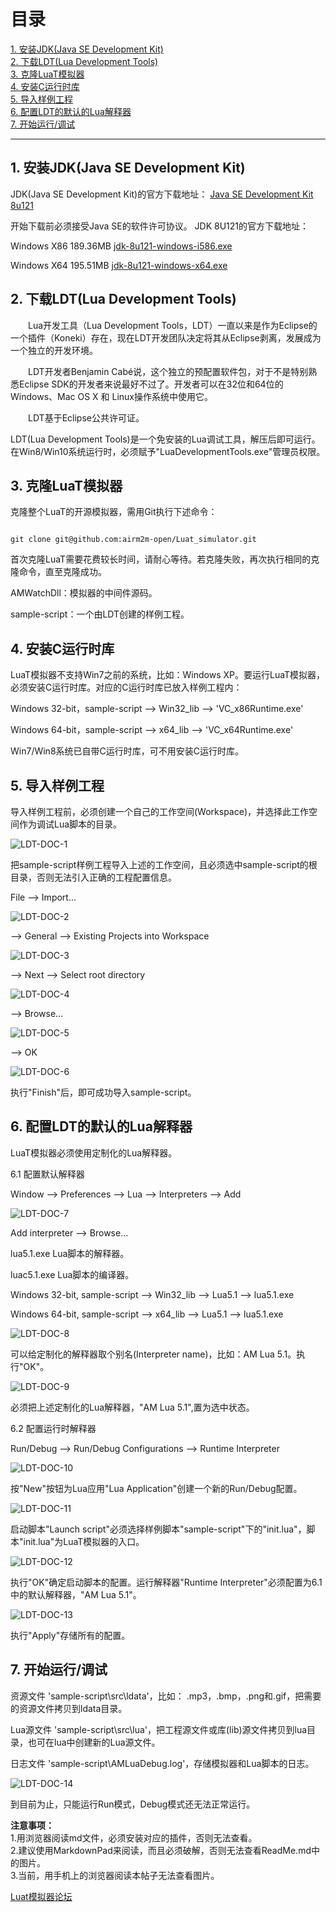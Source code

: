 <html>
<head>
    <title>LuaT模拟器说明书</title>
    <meta http-equiv="Content-Type" content="text/html; charset=UTF-8"/>
</head>
<body>
<h1>目录</h1>
<dl>
  <dt><a href="#title10">1. 安装JDK(Java SE Development Kit)</a></dt>
  <dt><a href="#title20">2. 下载LDT(Lua Development Tools)</a></dt>
  <dt><a href="#title30">3. 克隆LuaT模拟器</a></dt>
  <dt><a href="#title40">4. 安装C运行时库</a></dt>
  <dt><a href="#title50">5. 导入样例工程</a></dt>
  <dt><a href="#title60">6. 配置LDT的默认的Lua解释器</a></dt>
  <dt><a href="#title70">7. 开始运行/调试</a></dt>
</dl>

<hr/>

<a name="title10"></a>
<h2 id="title10" name="title10">1. 安装JDK(Java SE Development Kit)</h2>

<p>JDK(Java SE Development Kit)的官方下载地址：
<a href="http://www.oracle.com/technetwork/java/javase/downloads/jdk8-downloads-2133151.html" >Java SE Development Kit 8u121</a></p>

<p>开始下载前必须接受Java SE的软件许可协议。 JDK 8U121的官方下载地址：</p>

<p>Windows X86 189.36MB <a href="http://download.oracle.com/otn-pub/java/jdk/8u121-b13/e9e7ea248e2c4826b92b3f075a80e441/jdk-8u121-windows-i586.exe" >jdk-8u121-windows-i586.exe</a></p>

<p>Windows X64 195.51MB <a href="http://download.oracle.com/otn-pub/java/jdk/8u121-b13/e9e7ea248e2c4826b92b3f075a80e441/jdk-8u121-windows-x64.exe" >jdk-8u121-windows-x64.exe</a></p>

<a name="title20"></a>
<h2 id="title20" name="title20">2. 下载LDT(Lua Development Tools)</h2>

<p>&emsp;&emsp;Lua开发工具（Lua Development Tools，LDT）一直以来是作为Eclipse的一个插件（Koneki）存在，现在LDT开发团队决定将其从Eclipse剥离，发展成为一个独立的开发环境。</p>

<p>&emsp;&emsp;LDT开发者Benjamin Cabé说，这个独立的预配置软件包，对于不是特别熟悉Eclipse SDK的开发者来说最好不过了。开发者可以在32位和64位的Windows、Mac OS X 和 Linux操作系统中使用它。</p>

<p>&emsp;&emsp;LDT基于Eclipse公共许可证。</p>

<p>LDT(Lua Development Tools)是一个免安装的Lua调试工具，解压后即可运行。在Win8/Win10系统运行时，必须赋予"LuaDevelopmentTools.exe"管理员权限。</p>

<a name="title30"></a>
<h2 id="title30" name="title30">3. 克隆LuaT模拟器</h2>
<p>克隆整个LuaT的开源模拟器，需用Git执行下述命令：</p>
<pre><code>
git clone git@github.com:airm2m-open/Luat_simulator.git
</pre></code>
<p>首次克隆LuaT需要花费较长时间，请耐心等待。若克隆失败，再次执行相同的克隆命令，直至克隆成功。</p>

<p>AMWatchDll：模拟器的中间件源码。</p>
<p>sample-script：一个由LDT创建的样例工程。</p>

<a name="title40"></a>
<h2 id="title40" name="title40">4. 安装C运行时库</h2>
<p>LuaT模拟器不支持Win7之前的系统，比如：Windows XP。要运行LuaT模拟器，必须安装C运行时库。对应的C运行时库已放入样例工程内：</p>

<p>Windows 32-bit，sample-script --> Win32_lib --> 'VC_x86Runtime.exe'</p>

<p>Windows 64-bit，sample-script --> x64_lib --> 'VC_x64Runtime.exe'</p>

<p>Win7/Win8系统已自带C运行时库，可不用安装C运行时库。</p>

<a name="title50"></a>
<h2 id="title50" name="title50">5. 导入样例工程</h2>
<p>导入样例工程前，必须创建一个自己的工作空间(Workspace)，并选择此工作空间作为调试Lua脚本的目录。</p>

<img src="http://bbs.airm2m.com/data/attachment/album/201702/14/100045vs8ikza3z93iv9j9.png" alt="LDT-DOC-1">

<p>把sample-script样例工程导入上述的工作空间，且必须选中sample-script的根目录，否则无法引入正确的工程配置信息。</p>
<p>File --> Import... </p>

<img src="http://bbs.airm2m.com/data/attachment/album/201702/14/100045csyjk6rkyg5jhtrk.png" alt="LDT-DOC-2">

<p> --> General --> Existing Projects into Workspace</p>

<img src="http://bbs.airm2m.com/data/attachment/album/201702/14/100046h2gkn6ivkdbdbhm4.png" alt="LDT-DOC-3">

<p> --> Next --> Select root directory</p>

<img src="http://bbs.airm2m.com/data/attachment/album/201702/14/100047tr1rsrshf01te19h.png" alt="LDT-DOC-4">

<p> --> Browse... </p>

<img src="http://bbs.airm2m.com/data/attachment/album/201702/14/100047p77rz3r757ta797f.png" alt="LDT-DOC-5">

<p> --> OK </p>

<img src="http://bbs.airm2m.com/data/attachment/album/201702/14/100048x0iloio2q64b6pfj.png" alt="LDT-DOC-6">

执行"Finish"后，即可成功导入sample-script。

<a name="title60"></a>
<h2 id="title60" name="title60">6. 配置LDT的默认的Lua解释器</h2>
<p>LuaT模拟器必须使用定制化的Lua解释器。</p>

<p>6.1 配置默认解释器</p>
<p>Window --> Preferences --> Lua --> Interpreters --> Add</p>

<img src="http://bbs.airm2m.com/data/attachment/album/201702/14/100048p33whrskhrrgo4ok.png" alt="LDT-DOC-7">

<p>Add interpreter --> Browse...</p>
<p>lua5.1.exe Lua脚本的解释器。</p>
<p>luac5.1.exe Lua脚本的编译器。</p>
<p>Windows 32-bit, sample-script --> Win32_lib --> Lua5.1 --> lua5.1.exe</p>

<p>Windows 64-bit, sample-script --> x64_lib --> Lua5.1 --> lua5.1.exe</p>

<img src="http://bbs.airm2m.com/data/attachment/album/201702/14/100049o7ask1aaa292299s.png" alt="LDT-DOC-8">

<p>可以给定制化的解释器取个别名(Interpreter name)，比如：AM Lua 5.1。执行"OK"。</p>

<img src="http://bbs.airm2m.com/data/attachment/album/201702/14/100049zdylysplx1d5h5x0.png" alt="LDT-DOC-9">

<p>必须把上述定制化的Lua解释器，"AM Lua 5.1",置为选中状态。</p>

<p>6.2 配置运行时解释器</p>
<p>Run/Debug --> Run/Debug Configurations --> Runtime Interpreter</p>

<img src="http://bbs.airm2m.com/data/attachment/album/201702/14/100050p0pz6230ao239bq3.png" alt="LDT-DOC-10">

<p>按"New"按钮为Lua应用"Lua Application"创建一个新的Run/Debug配置。</p>

<img src="http://bbs.airm2m.com/data/attachment/album/201702/14/100050u577hc2m3id33m2w.png" alt="LDT-DOC-11">

<p>启动脚本"Launch script"必须选择样例脚本"sample-script"下的"init.lua"，脚本"init.lua"为LuaT模拟器的入口。</p>

<img src="http://bbs.airm2m.com/data/attachment/album/201702/14/100051vahib2w69ubozop0.png" alt="LDT-DOC-12">

<p>执行"OK"确定启动脚本的配置。运行解释器"Runtime Interpreter"必须配置为6.1中的默认解释器，"AM Lua 5.1"。</p>

<img src="http://bbs.airm2m.com/data/attachment/album/201702/14/100051glmm7zftmj4u44t1.png" alt="LDT-DOC-13">

<p>执行"Apply"存储所有的配置。</p>

<a name="title70"></a>
<h2 id="title70" name="title70">7. 开始运行/调试</h2>
<p>资源文件 'sample-script\src\ldata'，比如： .mp3，.bmp，.png和.gif，把需要的资源文件拷贝到ldata目录。</p>
<p>Lua源文件 'sample-script\src\lua'，把工程源文件或库(lib)源文件拷贝到lua目录，也可在lua中创建新的Lua源文件。</p>
<p>日志文件 'sample-script\AMLuaDebug.log'，存储模拟器和Lua脚本的日志。</p>

<img src="http://bbs.airm2m.com/data/attachment/album/201702/14/100052cn09rfrmrun1g0gr.png" alt="LDT-DOC-14">

<p>到目前为止，只能运行Run模式，Debug模式还无法正常运行。</p>

<p>
<a><b>注意事项：</a></b><br/>
1.用浏览器阅读md文件，必须安装对应的插件，否则无法查看。<br/>
2.建议使用MarkdownPad来阅读，而且必须破解，否则无法查看ReadMe.md中的图片。</br>
3.当前，用手机上的浏览器阅读本帖子无法查看图片。</br>
</p>

[Luat模拟器论坛](http://bbs.airm2m.com/forum.php?mod=forumdisplay&fid=81 "Luat模拟器论坛")

<div style="height:130px;">&nbsp;</div>
<div style="height:130px;">&nbsp;</div>
<div style="height:130px;">&nbsp;</div>

</body>
</html> 